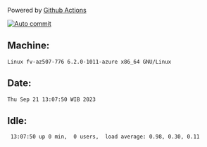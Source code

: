 Powered by [Github Actions](https://github.com/features/actions)

[![Auto commit](https://github.com/hiage/workstation/workflows/Auto%20commit/badge.svg)](https://github.com/hiage/workstation/actions?query=workflow%3A%22Auto+commit%22)

## Machine:
```
Linux fv-az507-776 6.2.0-1011-azure x86_64 GNU/Linux
```
## Date:
```
Thu Sep 21 13:07:50 WIB 2023
```
## Idle:
```
 13:07:50 up 0 min,  0 users,  load average: 0.98, 0.30, 0.11
```
